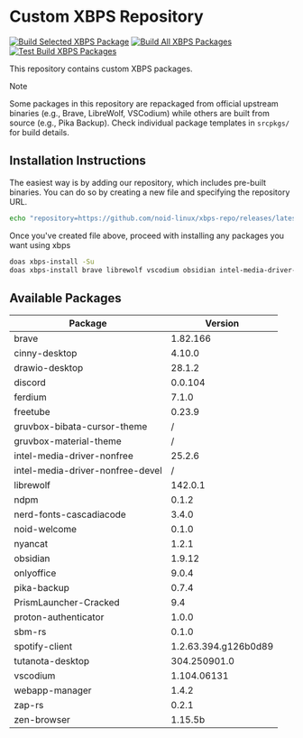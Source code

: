# Custom XBPS Repository

[![Build Selected XBPS Package](https://github.com/noid-linux/xbps-repo/actions/workflows/build-selected-packages.yml/badge.svg)](https://github.com/noid-linux/xbps-repo/actions/workflows/build-selected-packages.yml) [![Build All XBPS Packages](https://github.com/noid-linux/xbps-repo/actions/workflows/build-all-packages.yml/badge.svg)](https://github.com/noid-linux/xbps-repo/actions/workflows/build-all-packages.yml) [![Test Build XBPS Packages](https://github.com/noid-linux/xbps-repo/actions/workflows/test-build-packages.yml/badge.svg)](https://github.com/noid-linux/xbps-repo/actions/workflows/test-build-packages.yml)

This repository contains custom XBPS packages.

> [!NOTE]
> Some packages in this repository are repackaged from official upstream binaries (e.g., Brave, LibreWolf, VSCodium) while others are built from source (e.g., Pika Backup). Check individual package templates in `srcpkgs/` for build details.

## Installation Instructions

The easiest way is by adding our repository, which includes pre-built binaries. You can do so by creating a new file and specifying the repository URL.

```bash
echo "repository=https://github.com/noid-linux/xbps-repo/releases/latest/download" | doas tee /etc/xbps.d/noid-xbps-repo.conf
```

Once you've created file above, proceed with installing any packages you want using xbps

```bash
doas xbps-install -Su
doas xbps-install brave librewolf vscodium obsidian intel-media-driver-nonfree
```

## Available Packages

| Package                          | Version              |
| -------------------------------- | -------------------- |
| brave                            | 1.82.166             |
| cinny-desktop                    | 4.10.0               |
| drawio-desktop                   | 28.1.2               |
| discord                          | 0.0.104              |
| ferdium                          | 7.1.0                |
| freetube                         | 0.23.9               |
| gruvbox-bibata-cursor-theme      | /                    |
| gruvbox-material-theme           | /                    |
| intel-media-driver-nonfree       | 25.2.6               |
| intel-media-driver-nonfree-devel | /                    |
| librewolf                        | 142.0.1              |
| ndpm                             | 0.1.2                |
| nerd-fonts-cascadiacode          | 3.4.0                |
| noid-welcome                     | 0.1.0                |
| nyancat                          | 1.2.1                |
| obsidian                         | 1.9.12               |
| onlyoffice                       | 9.0.4                |
| pika-backup                      | 0.7.4                |
| PrismLauncher-Cracked            | 9.4                  |
| proton-authenticator             | 1.0.0                |
| sbm-rs                           | 0.1.0                |
| spotify-client                   | 1.2.63.394.g126b0d89 |
| tutanota-desktop                 | 304.250901.0         |
| vscodium                         | 1.104.06131          |
| webapp-manager                   | 1.4.2                |
| zap-rs                           | 0.2.1                |
| zen-browser                      | 1.15.5b              |
